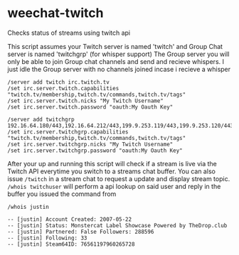 weechat-twitch
==============

Checks status of streams using twitch api


This script assumes your Twitch server is named 'twitch' and Group Chat server is named 'twitchgrp' (for whisper support)
The Group server you will only be able to join Group chat channels and send and recieve whispers. I just idle the Group server with no channels joined incase i recieve a whisper

```
/server add twitch irc.twitch.tv
/set irc.server.twitch.capabilities "twitch.tv/membership,twitch.tv/commands,twitch.tv/tags"
/set irc.server.twitch.nicks "My Twitch Username"
/set irc.server.twitch.password "oauth:My Oauth Key"
```
```
/server add twitchgrp 192.16.64.180/443,192.16.64.212/443,199.9.253.119/443,199.9.253.120/443
/set irc.server.twitchgrp.capabilities "twitch.tv/membership,twitch.tv/commands,twitch.tv/tags"
/set irc.server.twitchgrp.nicks "My Twitch Username"
/set irc.server.twitchgrp.password "oauth:My Oauth Key"
```

After your up and running this script will check if a stream is live via the Twitch API everytime you switch to a streams chat buffer.
You can also issue `/twitch` in a stream chat to request a update and display stream topic.
`/whois twitchuser` will perform a api lookup on said user and reply in the buffer you issued the command from
```
/whois justin

-- [justin] Account Created: 2007-05-22
-- [justin] Status: Monstercat Label Showcase Powered by TheDrop.club
-- [justin] Partnered: False Followers: 288596
-- [justin] Following: 33
-- [justin] Steam64ID: 76561197960265728
```
